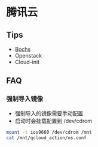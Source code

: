 # 腾讯云

## Tips
* [Bochs](https://zh.wikipedia.org/zh-hans/Bochs)
* Openstack
* Cloud-init

## FAQ
### 强制导入镜像
* 强制导入的镜像需要手动配置
* 启动时会挂载配置到 /dev/cdrom

```bash
mount -t ios9660 /dev/cdrom /mnt
cat /mnt/qcloud_action/os.conf
```


